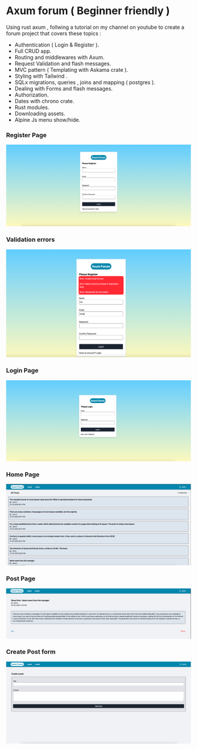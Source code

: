 # Axum forum ( Beginner friendly )

Using rust axum , follwing a tutorial on my channel on youtube to create a forum project that covers these topics :

- Authentication ( Login & Register ).
- Full CRUD app.
- Routing and middlewares with Axum.
- Request Validation and flash messages.
- MVC pattern ( Templating with Askama crate ).
- Styling with Tailwind .
- SQLx migrations, queries , joins and mapping ( postgres ).
- Dealing with Forms and flash messages.
- Authorization.
- Dates with chrono crate.
- Rust modules.
- Downloading assets.
- Alpine Js menu show/hide.

### Register Page

![Register](screenshots/register.png)

### Validation errors

![Register](screenshots/errors.png)

### Login Page

![login](screenshots/login.png)

### Home Page

![Home](screenshots/home.png)

### Post Page

![Post](screenshots/post.png)

### Create Post form

![form](screenshots/form.png)
